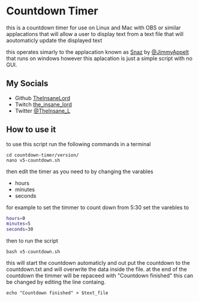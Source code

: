 
# Countdown Timer

this is a countdown timer for use on Linux and Mac with OBS or similar applacations that will allow a user to display text from a text file that will aoutomaticly update the displayed text

this operates simarly to the applacation known as [Snaz](https://github.com/JimmyAppelt/Snaz) by [@JimmyAppelt](https://github.com/JimmyAppelt) that runs on windows however this aplacation is just a simple script with no GUI.

## My Socials

- Github [TheInsaneLord](https://github.com/TheInsaneLord)
- Twitch [the_insane_lord](https://www.twitch.tv/the_insane_lord)
- Twitter [@TheInsane_L](https://twitter.com/TheInsane_L)

## How to use it

to use this script run the following commands in a terminal
```shell
cd countdown-timer/version/
nano v5-countdown.sh
```
then edit the timer as you need to by changing the varables
- hours
- minutes
- seconds

for example to set the timmer to count down from 5:30 set the varebles to
```bash
hours=0
minutes=5
seconds=30
```
then to run the script 
```
bash v5-countdown.sh 
```

this will start the countdown automaticly and out put the countdown to the countdown.txt and will overwrite the data inside the file. at the end of the countdown the timmer will be repaceed with "Countdown finished" this can be changed by editing the line containg.
```
echo "Countdown finished" > $text_file
```
